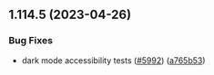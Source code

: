 ## 1.114.5 (2023-04-26)


### Bug Fixes

* dark mode accessibility tests ([#5992](https://github.com/EddieHubCommunity/LinkFree/issues/5992)) ([a765b53](https://github.com/EddieHubCommunity/LinkFree/commit/a765b53a3968620ecd351c244c9e8d0b45a52251))



